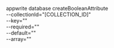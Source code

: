appwrite database createBooleanAttribute \
        --collectionId="[COLLECTION_ID]" \
        --key="" \
        --required="" \
        --default="" \
        --array=""
